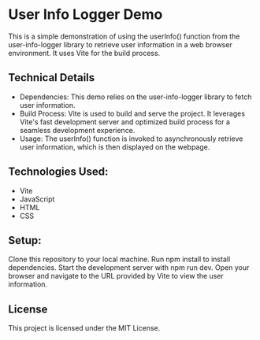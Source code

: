 # User Info Logger Demo

This is a simple demonstration of using the userInfo() function from the user-info-logger library to retrieve user information in a web browser environment. It uses Vite for the build process.

## Technical Details

- Dependencies: This demo relies on the user-info-logger library to fetch user information.
- Build Process: Vite is used to build and serve the project. It leverages Vite's fast development server and optimized build process for a seamless development experience.
- Usage: The userInfo() function is invoked to asynchronously retrieve user information, which is then displayed on the webpage.

## Technologies Used:

- Vite
- JavaScript
- HTML
- CSS
  
## Setup:

Clone this repository to your local machine.
Run npm install to install dependencies.
Start the development server with npm run dev.
Open your browser and navigate to the URL provided by Vite to view the user information.

## License
This project is licensed under the MIT License.

